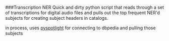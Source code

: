 ###Transcription NER
Quick and dirty python script that reads through a set of transcriptions for digital audio files and pulls out the top frequent NER'd subjects for creating subject headers in catalogs.

in process, uses [pyspotlight](https://github.com/ubergrape/pyspotlight) for connecting to dbpedia and pulling those subjects

